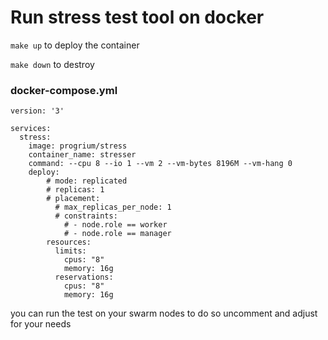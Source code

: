 # Run stress test tool on docker


``` make up ``` to deploy the container

``` make down ``` to destroy


### docker-compose.yml

```
version: '3'

services:
  stress:
    image: progrium/stress
    container_name: stresser
    command: --cpu 8 --io 1 --vm 2 --vm-bytes 8196M --vm-hang 0
    deploy:
        # mode: replicated
        # replicas: 1
        # placement:
          # max_replicas_per_node: 1
          # constraints:
            # - node.role == worker
            # - node.role == manager
        resources:
          limits:
            cpus: "8"
            memory: 16g
          reservations:
            cpus: "8"
            memory: 16g
```

you can run the test on your swarm nodes to do so  uncomment and adjust for your needs